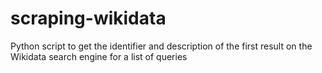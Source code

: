 # scraping-wikidata
Python script to get the identifier and description of the first result on the Wikidata search engine for a list of queries
